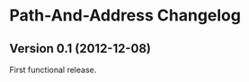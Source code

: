 Path-And-Address Changelog
==========================

Version 0.1 (2012-12-08)
------------------------

First functional release.

